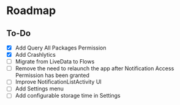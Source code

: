 # Roadmap

## To-Do

- [x] Add Query All Packages Permission 
- [x] Add Crashlytics
- [ ] Migrate from LiveData to Flows
- [ ] Remove the need to relaunch the app after Notification Access Permission has been granted
- [ ] Improve NotificationListActivity UI
- [ ] Add Settings menu
- [ ] Add configurable storage time in Settings